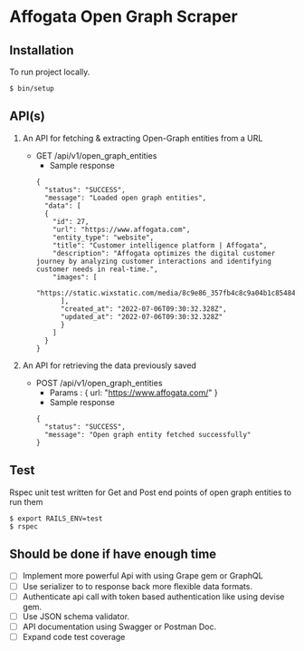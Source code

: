 # Affogata Open Graph Scraper

## Installation

To run project locally.

```
$ bin/setup
```

## API(s)

1. An API for fetching & extracting Open-Graph entities from a URL 
   * GET /api/v1/open_graph_entities
     * Sample response
     ```
     {
       "status": "SUCCESS",
       "message": "Loaded open graph entities",
       "data": [
       {
         "id": 27,
         "url": "https://www.affogata.com",
         "entity_type": "website",
         "title": "Customer intelligence platform | Affogata",
         "description": "Affogata optimizes the digital customer journey by analyzing customer interactions and identifying customer needs in real-time.",
         "images": [
           "https://static.wixstatic.com/media/8c9e86_357fb4c8c9a04b1c854849a5a0f32c02~mv2.png/v1/fill/w_256,h_256,al_c/8c9e86_357fb4c8c9a04b1c854849a5a0f32c02~mv2.png"
           ],
           "created_at": "2022-07-06T09:30:32.328Z",
           "updated_at": "2022-07-06T09:30:32.328Z"
           }
         ]
       }
     }
     ```

2. An API for retrieving the data previously saved
   * POST /api/v1/open_graph_entities
     * Params : { url: "https://www.affogata.com/" }
     * Sample response
     ```
     {
       "status": "SUCCESS",
       "message": "Open graph entity fetched successfully"
     }
     ```

## Test

Rspec unit test written for Get and Post end points of open graph entities to run them

```
$ export RAILS_ENV=test
$ rspec
```

## Should be done if have enough time

- [ ] Implement more powerful Api with using Grape gem or GraphQL
- [ ] Use serializer to to response back more flexible data formats.
- [ ] Authenticate api call with token based authentication like using devise gem.
- [ ] Use JSON schema validator.
- [ ] API documentation using Swagger or Postman Doc.
- [ ] Expand code test coverage

